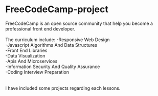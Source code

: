 # FreeCodeCamp-project
FreeCodeCamp is an open source community that help you become a professional front end developer.
<br><br>
The curriculum include:
-Responsive Web Design <br>
-Javascript Algorithms And Data Structures <br>
-Front End Libraries  <br>
-Data Visualization  <br>
-Apis And Microservices  <br>
-Information Security And Quality Assurance <br>
-Coding Interview Preparation<br>
<br><br>
I have included some projects regarding each lessons.
